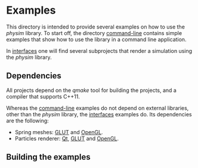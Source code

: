 # Examples

This directory is intended to provide several examples on how to use
the _physim_ library. To start off, the directory [command-line]() contains
simple examples that show how to use the library in a command line application.

In [interfaces]() one will find several subprojects that render a simulation
using the _physim_ library.

## Dependencies

All projects depend on the _qmake_ tool for building the projects, and a compiler
that supports C++11.

Whereas the [command-line]() examples do not depend on external libraries, other than
the _physim_ library, the [interfaces]() examples do. Its dependencies are the
following:
- Spring meshes: [GLUT]() and [OpenGL]().
- Particles renderer: [Qt](), [GLUT]() and [OpenGL]().

## Building the examples
